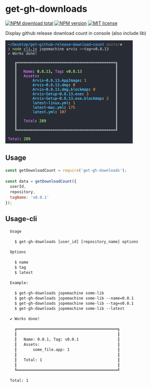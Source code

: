# get-gh-downloads

[![NPM download total](https://img.shields.io/npm/dt/get-gh-downloads)](http://badge.fury.io/js/get-gh-downloads)
[![NPM version](https://badge.fury.io/js/get-gh-downloads.svg)](http://badge.fury.io/js/get-gh-downloads)
[![MIT license](https://img.shields.io/badge/License-MIT-blue.svg)](https://lbesson.mit-license.org/)

Display github release download count in console (also include lib)

![](./media/demo.png)

## Usage

```js
const getDownloadCount = require('get-gh-downloads');

const data = getDownloadCount({
  userId,
  repository,
  tagName: 'v0.0.1'
});
```

## Usage-cli

```
  Usage

    $ get-gh-downloads [user_id] [repository_name] options

  Options

    $ name
    $ tag
    $ latest

  Example:

    $ get-gh-downloads jopemachine some-lib
    $ get-gh-downloads jopemachine some-lib --name=0.0.1
    $ get-gh-downloads jopemachine some-lib --tag=v0.0.1
    $ get-gh-downloads jopemachine some-lib --latest

  ✔ Works done!

    ╔════════════════════════════════════════════╗
    ║                                            ║
    ║   Name: 0.0.1, Tag: v0.0.1                 ║
    ║   Assets:                                  ║
    ║       some_file.app: 1                     ║
    ║                                            ║
    ║   Total: 1                                 ║
    ║                                            ║
    ╚════════════════════════════════════════════╝

  Total: 1
```
